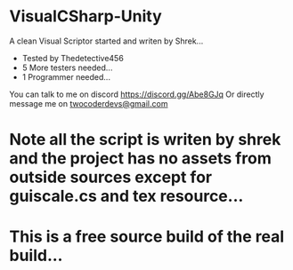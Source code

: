 # VisualCSharp-Unity

A clean Visual Scriptor started and writen by Shrek...

- Tested by Thedetective456
- 5 More testers needed...
- 1 Programmer needed...

You can talk to me on discord
https://discord.gg/Abe8GJq
Or directly message me on
twocoderdevs@gmail.com

# Note all the script is writen by shrek and the project has no assets from outside sources except for guiscale.cs and tex resource...
# This is a free source build of the real build...

